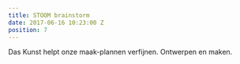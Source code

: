 ```yaml
---
title: STOOM brainstorm
date: 2017-06-16 10:23:00 Z
position: 7
---
```


Das Kunst helpt onze maak-plannen verfijnen. 
Ontwerpen en maken.
